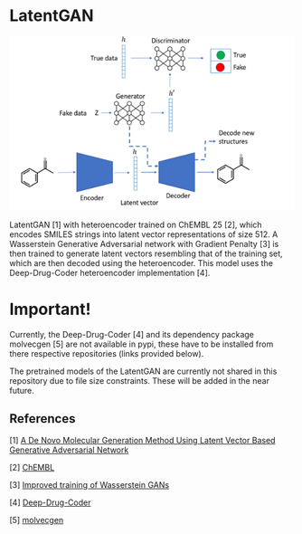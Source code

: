 LatentGAN
=========
<p align="center">
  <img src="../../images/LatentGAN.png">
</p>

LatentGAN [1] with heteroencoder trained on ChEMBL 25 [2], which encodes SMILES strings into latent vector representations of size 512. A Wasserstein Generative Adversarial network with Gradient Penalty [3] is then trained to generate latent vectors resembling that of the training set, which are then decoded using the heteroencoder. This model uses the Deep-Drug-Coder heteroencoder implementation [4].


Important!
==========
Currently, the Deep-Drug-Coder [4] and its dependency package molvecgen [5] are not available in pypi, these have to be installed from there respective repositories (links provided below).

The pretrained models of the LatentGAN are currently not shared in this repository due to file size constraints. These will be added in the near future.

## References

[1] [A De Novo Molecular Generation Method Using Latent Vector Based Generative Adversarial Network](https://chemrxiv.org/articles/A_De_Novo_Molecular_Generation_Method_Using_Latent_Vector_Based_Generative_Adversarial_Network/8299544)

[2] [ChEMBL](https://www.ebi.ac.uk/chembl/)

[3] [Improved training of Wasserstein GANs](https://arxiv.org/abs/1704.00028)

[4] [Deep-Drug-Coder](https://github.com/pcko1/Deep-Drug-Coder)

[5] [molvecgen](https://github.com/EBjerrum/molvecgen)
